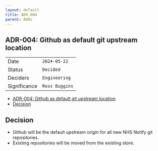 ```yaml
---
layout: default
title: ADR-004
parent: ADRs
---
```


## ADR-004: Github as default git upstream location

|              |                |
| ------------ | -------------- |
| Date         | `2024-05-22`   |
| Status       | `Decided`      |
| Deciders     | `Engineering`  |
| Significance | `Ross Buggins` |

- [ADR-004: Github as default git upstream location](#adr-004-github-as-default-git-upstream-location)
- [Decision](#decision)


## Decision

- Github will be the default upstream origin for all new NHS Notify git repositories.
- Existing repositories will be moved from the existing store.
